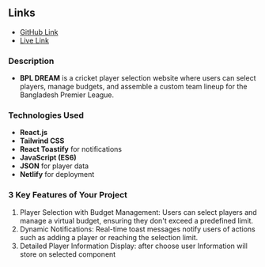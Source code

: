 

## Links 
- [GitHub Link](https://github.com/kawsar334/BPL_DREAM_REACTJS.git) 
- [Live Link](https://lustrous-cheesecake-c7837e.netlify.app/)


### Description
- **BPL DREAM** is a cricket player selection website where users can select players, manage budgets, and assemble a custom team lineup for the Bangladesh Premier League.

### Technologies Used
- **React.js**
- **Tailwind CSS**
- **React Toastify** for notifications
- **JavaScript (ES6)**
- **JSON** for player data
- **Netlify** for deployment

### 3 Key Features of Your Project
1. Player Selection with Budget Management: Users can select players and manage a virtual budget, ensuring they don't exceed a predefined limit.
2. Dynamic Notifications: Real-time toast messages notify users of actions such as adding a player or reaching the selection limit.
3. Detailed Player Information Display: after choose  user Information will store on  selected component

